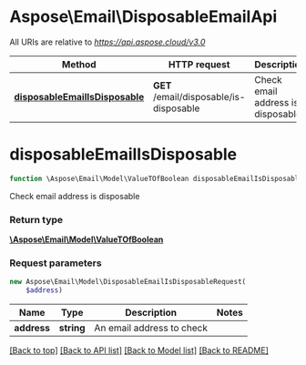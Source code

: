 # Aspose\Email\DisposableEmailApi

All URIs are relative to *https://api.aspose.cloud/v3.0*

Method | HTTP request | Description
------------- | ------------- | -------------
[**disposableEmailIsDisposable**](DisposableEmailApi.md#disposableEmailIsDisposable) | **GET** /email/disposable/is-disposable | Check email address is disposable


# **disposableEmailIsDisposable**
```php
function \Aspose\Email\Model\ValueTOfBoolean disposableEmailIsDisposable(DisposableEmailIsDisposableRequest $request)
```
Check email address is disposable

### Return type

[**\Aspose\Email\Model\ValueTOfBoolean**](ValueTOfBoolean.md)

### Request parameters
```php
new Aspose\Email\Model\DisposableEmailIsDisposableRequest(
    $address)
```


Name | Type | Description  | Notes
------------- | ------------- | ------------- | -------------
 **address** | **string**| An email address to check |

[[Back to top]](#) [[Back to API list]](README.md#documentation-for-api-endpoints) [[Back to Model list]](README.md#documentation-for-models) [[Back to README]](README.md)

